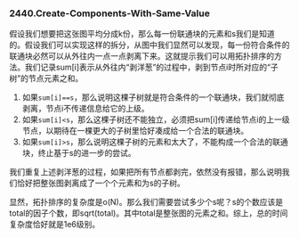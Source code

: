 ### 2440.Create-Components-With-Same-Value

假设我们想要把这张图平均分成k份，那么每一份联通块的元素和s我们是知道的。假设我们可以实现这样的拆分，从图中我们显然可以发现，每一份符合条件的联通块必然可以从外往内一点一点剥离下来。这就提示我们可以用拓扑排序的方法。我们记录sum[i]表示从外往内“剥洋葱”的过程中，剥到节点i时所对应的“子树”的节点元素之和。
1. 如果`sum[i]==s`，那么说明这棵子树就是符合条件的一个联通块，我们就彻底剥离，节点i不传递信息给它的上级。
2. 如果`sum[i]<s`，那么这棵子树还不能独立，必须把sum[i]传递给节点i的上一级节点，以期待在一棵更大的子树里恰好凑成给一个合法的联通块。
3. 如果`sum[i]>s`，那么说明这棵子树的元素和太大了，不能构成一个合法的联通块，终止基于s的进一步的尝试。

我们重复上述剥洋葱的过程，如果把所有节点都剥完，依然没有报错，那么说明我们恰好把整张图剥离成了一个个元素和为s的子树。

显然，拓扑排序的复杂度是o(N)。那么我们需要尝试多少个s呢？s的个数应该是total的因子个数，即sqrt(total)。其中total是整张图的元素之和。综上，总的时间复杂度恰好就是1e6级别。
